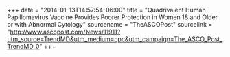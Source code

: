 +++
date = "2014-01-13T14:57:54-06:00"
title = "Quadrivalent Human Papillomavirus Vaccine Provides Poorer Protection in Women 18 and Older or with Abnormal Cytology"
sourcename = "TheASCOPost"
sourcelink = "http://www.ascopost.com/News/11911?utm_source=TrendMD&utm_medium=cpc&utm_campaign=The_ASCO_Post_TrendMD_0"
+++
